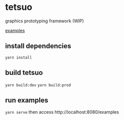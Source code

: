 # tetsuo

graphics prototyping framework (WIP)

[examples](https://solidsolutionsdev.github.io/tetsuo/examples/)

## install dependencies

`yarn install`

## build tetsuo

`yarn build:dev`
`yarn build:prod`

## run examples

`yarn serve` then access http://localhost:8080/examples
